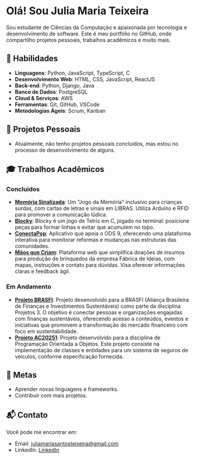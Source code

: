 # Olá! Sou Julia Maria Teixeira

Sou estudante de Ciências da Computação e apaixonada por tecnologia e desenvolvimento de software. Este é meu portfólio no GitHub, onde compartilho projetos pessoais, trabalhos acadêmicos e muito mais.

## 🚀 Habilidades
- **Linguagens**: Python, JavaScript, TypeScript, C
- **Desenvolvimento Web**: HTML, CSS, JavaScript, ReactJS
- **Back-end**: Python, Django, Java
- **Banco de Dados**: PostgreSQL
- **Cloud & Serviços**: AWS
- **Ferramentas**: Git, GitHub, VSCode
- **Metodologias Ágeis**: Scrum, Kanban

## 📂 Projetos Pessoais
- Atualmente, não tenho projetos pessoais concluídos, mas estou no processo de desenvolvimento de alguns.

## 🎓 Trabalhos Acadêmicos
### Concluídos
- **[Memória Sinalizada](https://sites.google.com/cesar.school/g11-pcd-deficientes-auditivos/in%C3%ADcio)**: Um "Jogo da Memória" inclusivo para crianças surdas, com cartas de letras e sinais em LIBRAS. Utiliza Arduino e RFID para promover a comunicação lúdica.
- **[Blocky](https://github.com/lavasilva/Blocky)**: Blocky é um jogo de Tetris em C, jogado no terminal: posicione peças para formar linhas e evitar que acumulem no topo.
- **[ConectaPop](https://github.com/lavasilva/ConectaPop)**: Aplicativo que apoia o ODS 9, oferecendo uma plataforma interativa para monitorar reformas e mudanças nas estruturas das comunidades.
- **[Mãos que Criam](https://github.com/luizfnogueira/Maos_que_Criam)**: Plataforma web que simplifica doações de insumos para produção de brinquedos da empresa Fábrica de Ideias, com mapas, instruções e contato para dúvidas. Visa oferecer informações claras e feedback ágil.

### Em Andamento
- **[Projeto BRASFI](https://github.com/maludantass/Projetos3.git)**: Projeto desenvolvido para a BRASFI (Aliança Brasileira de Finanças e Investimentos Sustentáveis) como parte da disciplina Projetos 3. O objetivo é conectar pessoas e organizações engajadas com finanças sustentáveis, oferecendo acesso a conteúdos, eventos e iniciativas que promovem a transformação do mercado financeiro com foco em sustentabilidade.
- **[Projeto AC20251](https://github.com/juliamariateixeiraa/ac20251.git)**: Projeto desenvolvido para a disciplina de Programação Orientada a Objetos. Este projeto consiste na implementação de classes e entidades para um sistema de seguros de veículos, conforme especificação fornecida.

## 🎯 Metas
- Aprender novas linguagens e frameworks.
- Contribuir com mais projetos.

## 📬 Contato
Você pode me encontrar em:
- Email: juliamariasantosteixeira@gmail.com
- LinkedIn: [LinkedIn](www.linkedin.com/in/juliamariateixeira)
